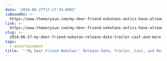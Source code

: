 ```yaml
---
date: '2024-06-27T17:27:34.000Z'
isBasedOn: >-
  https://www.themarysue.com/my-deer-friend-nokotans-antics-have-already-taken-over-anime-fandom/
link: >-
  https://www.themarysue.com/my-deer-friend-nokotans-antics-have-already-taken-over-anime-fandom/
slug: >-
  2024-06-27-my-deer-friend-nokotan-release-date-trailer-cast-and-more-or-the-mary-s
tags:
  - entertainment
title: '''My Deer Friend Nokotan'' Release Date, Trailer, Cast, and More | The Mary S'
---
```

 
